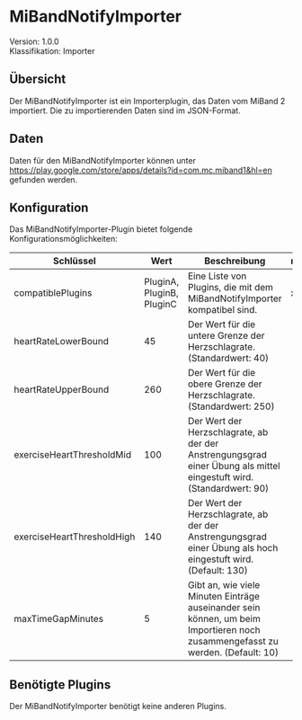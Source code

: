 # MiBandNotifyImporter
Version: 1.0.0  
Klassifikation: Importer

Übersicht
-----
Der MiBandNotifyImporter ist ein Importerplugin, das Daten vom MiBand 2 importiert. Die zu importierenden Daten sind im JSON-Format.

Daten
-----
Daten für den MiBandNotifyImporter können unter https://play.google.com/store/apps/details?id=com.mc.miband1&hl=en gefunden werden.

Konfiguration
-----
Das MiBandNotifyImporter-Plugin bietet folgende Konfigurationsmöglichkeiten:

| Schlüssel  | Wert | Beschreibung | notwendig |
| ------------- | ------------- |  ------------- | ------------- |
| compatiblePlugins | PluginA, PluginB, PluginC | Eine Liste von Plugins, die mit dem MiBandNotifyImporter kompatibel sind. | x
| heartRateLowerBound | 45 | Der Wert für die untere Grenze der Herzschlagrate. (Standardwert: 40) | 
| heartRateUpperBound | 260 | Der Wert für die obere Grenze der Herzschlagrate. (Standardwert: 250) | 
| exerciseHeartThresholdMid | 100 | Der Wert der Herzschlagrate, ab der der Anstrengungsgrad einer Übung als mittel eingestuft wird.(Standardwert: 90) | 
| exerciseHeartThresholdHigh | 140 | Der Wert der Herzschlagrate, ab der der Anstrengungsgrad einer Übung als hoch eingestuft wird. (Default: 130) | 
| maxTimeGapMinutes | 5 | Gibt an, wie viele Minuten Einträge auseinander sein können, um beim Importieren noch zusammengefasst zu werden. (Default: 10) | 

Benötigte Plugins
-----
Der MiBandNotifyImporter benötigt keine anderen Plugins.